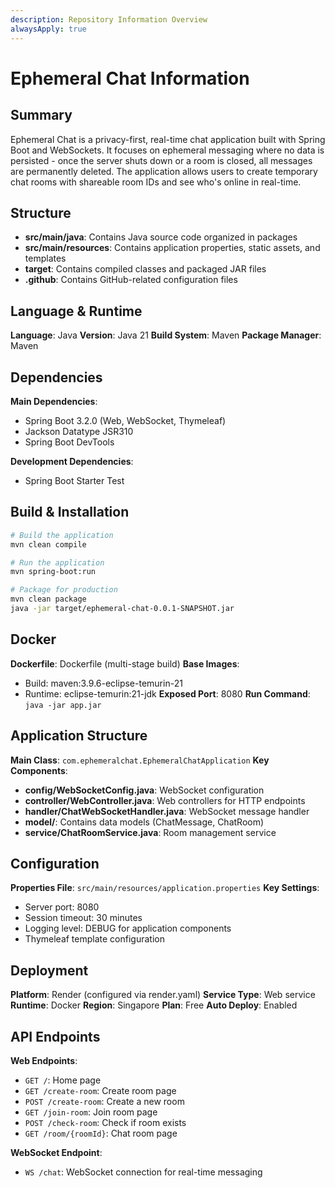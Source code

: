 ```yaml
---
description: Repository Information Overview
alwaysApply: true
---
```


# Ephemeral Chat Information

## Summary
Ephemeral Chat is a privacy-first, real-time chat application built with Spring Boot and WebSockets. It focuses on ephemeral messaging where no data is persisted - once the server shuts down or a room is closed, all messages are permanently deleted. The application allows users to create temporary chat rooms with shareable room IDs and see who's online in real-time.

## Structure
- **src/main/java**: Contains Java source code organized in packages
- **src/main/resources**: Contains application properties, static assets, and templates
- **target**: Contains compiled classes and packaged JAR files
- **.github**: Contains GitHub-related configuration files

## Language & Runtime
**Language**: Java
**Version**: Java 21
**Build System**: Maven
**Package Manager**: Maven

## Dependencies
**Main Dependencies**:
- Spring Boot 3.2.0 (Web, WebSocket, Thymeleaf)
- Jackson Datatype JSR310
- Spring Boot DevTools

**Development Dependencies**:
- Spring Boot Starter Test

## Build & Installation
```bash
# Build the application
mvn clean compile

# Run the application
mvn spring-boot:run

# Package for production
mvn clean package
java -jar target/ephemeral-chat-0.0.1-SNAPSHOT.jar
```

## Docker
**Dockerfile**: Dockerfile (multi-stage build)
**Base Images**: 
- Build: maven:3.9.6-eclipse-temurin-21
- Runtime: eclipse-temurin:21-jdk
**Exposed Port**: 8080
**Run Command**: `java -jar app.jar`

## Application Structure
**Main Class**: `com.ephemeralchat.EphemeralChatApplication`
**Key Components**:
- **config/WebSocketConfig.java**: WebSocket configuration
- **controller/WebController.java**: Web controllers for HTTP endpoints
- **handler/ChatWebSocketHandler.java**: WebSocket message handler
- **model/**: Contains data models (ChatMessage, ChatRoom)
- **service/ChatRoomService.java**: Room management service

## Configuration
**Properties File**: `src/main/resources/application.properties`
**Key Settings**:
- Server port: 8080
- Session timeout: 30 minutes
- Logging level: DEBUG for application components
- Thymeleaf template configuration

## Deployment
**Platform**: Render (configured via render.yaml)
**Service Type**: Web service
**Runtime**: Docker
**Region**: Singapore
**Plan**: Free
**Auto Deploy**: Enabled

## API Endpoints
**Web Endpoints**:
- `GET /`: Home page
- `GET /create-room`: Create room page
- `POST /create-room`: Create a new room
- `GET /join-room`: Join room page
- `POST /check-room`: Check if room exists
- `GET /room/{roomId}`: Chat room page

**WebSocket Endpoint**:
- `WS /chat`: WebSocket connection for real-time messaging